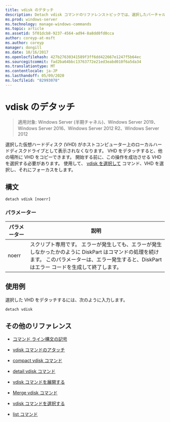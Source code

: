 ```yaml
---
title: vdisk のデタッチ
description: Detach vdisk コマンドのリファレンストピックでは、選択したバーチャルハードディスク (VHD) がホストコンピューター上のローカルハードディスクドライブとして表示されなくなります。
ms.prod: windows-server
ms.technology: manage-windows-commands
ms.topic: article
ms.assetid: 5f01dcb8-9237-4564-ad94-8a8dd0fd0cca
author: coreyp-at-msft
ms.author: coreyp
manager: dongill
ms.date: 10/16/2017
ms.openlocfilehash: 427b27630341589f3ff6dd422667e1247f5b64ec
ms.sourcegitcommit: fad2ba64bbc13763772e21ed3eabd010f6a5da34
ms.translationtype: MT
ms.contentlocale: ja-JP
ms.lasthandoff: 05/09/2020
ms.locfileid: "82993078"
---
```

# <a name="detach-vdisk"></a>vdisk のデタッチ

> 適用対象: Windows Server (半期チャネル)、Windows Server 2019、Windows Server 2016、Windows Server 2012 R2、Windows Server 2012

選択した仮想ハードディスク (VHD) がホストコンピューター上のローカルハードディスクドライブとして表示されなくなります。 VHD をデタッチすると、他の場所に VHD をコピーできます。 開始する前に、この操作を成功させる VHD を選択する必要があります。 使用して、 [vdisk を選択して](select-vdisk.md) コマンド、VHD を選択し、それにフォーカスをします。


## <a name="syntax"></a>構文

```
detach vdisk [noerr]
```

### <a name="parameters"></a>パラメーター

| パラメーター | 説明 |
| --------- | ----------- |
| noerr | スクリプト専用です。 エラーが発生しても、エラーが発生しなかったかのように DiskPart はコマンドの処理を続けます。 このパラメーターは、エラー発生すると、DiskPart はエラー コードを生成して終了します。 |

## <a name="examples"></a>使用例

選択した VHD をデタッチするには、次のように入力します。

```
detach vdisk
```

## <a name="additional-references"></a>その他のリファレンス

- [コマンド ライン構文の記号](command-line-syntax-key.md)

- [vdisk コマンドのアタッチ](attach-vdisk.md)

- [compact vdisk コマンド](compact-vdisk.md)

- [detail vdisk コマンド](detail-vdisk.md)

- [vdisk コマンドを展開する](expand-vdisk.md)

- [Merge vdisk コマンド](merge-vdisk.md)

- [vdisk コマンドを選択する](select-vdisk.md)

- [list コマンド](list.md)
